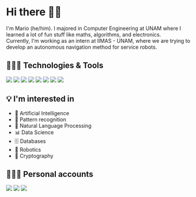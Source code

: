 # Hi there 🖖🏽

I'm Mario (he/him). I majored in Computer Engineering at UNAM where I learned a lot of fun stuff like maths, algorithms, and electronics.  
Currently, I'm working as an intern at IIMAS - UNAM, where we are trying to develop an autonomous navigation method for service robots.


## 🧑🏽‍💻 Technologies & Tools
![](https://img.shields.io/badge/OS-GNU/Linux-informational?style=flat&logo=linux&logoColor=white&color=blueviolet)
![](https://img.shields.io/badge/Code-Python-informational?style=flat&logo=python&logoColor=white&color=blueviolet)
![](https://img.shields.io/badge/Code-C-informational?style=flat&logo=c&logoColor=white&color=blueviolet)
![](https://img.shields.io/badge/Code-Java-informational?style=flat&logo=java&logoColor=white&color=blueviolet)
![](https://img.shields.io/badge/Code-PHP-informational?style=flat&logo=php&logoColor=white&color=blueviolet)
![](https://img.shields.io/badge/Tools-git-informational?style=flat&logo=git&logoColor=white&color=blueviolet)
![](https://img.shields.io/badge/Tools-Docker-informational?style=flat&logo=docker&logoColor=white&color=blueviolet)
![](https://img.shields.io/badge/DBMS-Oracle-informational?style=flat&logo=oracle&logoColor=white&color=blueviolet)


## 💡 I'm interested in
- 🧠 Artificial Intelligence
- 🔎 Pattern recognition
- 📖 Natural Language Processing
- 📊 Data Science
- 🗄️ Databases
- 🤖 Robotics
- 🔐 Cryptography

## 🧑🏽‍🎤 Personal accounts
<a href="https://twitter.com/mio_srz"><img src="https://img.shields.io/badge/Twitter-1DA1F2?style=for-the-badge&logo=twitter&logoColor=white"></a>
<a href="https://www.linkedin.com/in/masues/"><img src="https://img.shields.io/badge/LinkedIn-0077B5?style=for-the-badge&logo=linkedin&logoColor=white"></a>
<a href="https://open.spotify.com/user/12138644771"><img src="https://img.shields.io/badge/Spotify-1DB954?style=for-the-badge&logo=spotify&logoColor=white"></a>


<!--
**masues/masues** is a ✨ _special_ ✨ repository because its `README.md` (this file) appears on your GitHub profile.

Here are some ideas to get you started:

- 🔭 I’m currently working on ...
- 🌱 I’m currently learning ...
- 👯 I’m looking to collaborate on ...
- 🤔 I’m looking for help with ...
- 💬 Ask me about ...
- 📫 How to reach me: ...
- 😄 Pronouns: ...
- ⚡ Fun fact: ...
-->
